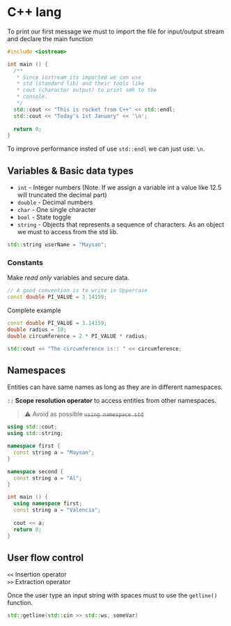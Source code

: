 # C++ lang

To print our first message we must to import the file for input/output stream and declare the main function

```cpp
#include <iostream>

int main () {
  /**
   * Since iostream its imported we can use
   * std (standard lib) and their tools like
   * cout (character output) to print smh to the
   * console.
   */
  std::cout << "This is rocket from C++" << std::endl;
  std::cout << "Today's 1st January" << '\n';
  
  return 0;
}
```

To improve performance insted of use `std::endl` we can just use: `\n`.

## Variables & Basic data types

- `int` - Integer numbers (Note. If we assign a variable int a value like 12.5 will truncated the decimal part)
- `double` - Decimal numbers
- `char` - One single character
- `bool` - State toggle
- `string` - Objects that represents a sequence of characters. As an object we must to access from the std lib.

```cpp
std::string userName = "Maysan";
```

### Constants

Make _read only_ variables and secure data.

```cpp
// A good convention is to write in Uppercase
const double PI_VALUE = 3.14159;
```

Complete example

```cpp
const double PI_VALUE = 3.14159;
double radius = 10;
double circumference = 2 * PI_VALUE * radius;

std::cout << "The circumference is:: " << circumference;
```

## Namespaces

Entities can have same names as long as they are in different namespaces.

`::` **Scope resolution operator** to access entities from other namespaces.

> ⚠️ Avoid as possible ~~`using namespace std`~~

```cpp
using std::cout;
using std::string;

namespace first {
  const string a = "Maysan";
}

namespace second {
  const string a = "Al";
}

int main () {
  using namespace first;
  const string a = "Valencia";
  
  cout << a;
  return 0;
}
```
## User flow control
`<<` Insertion operator  
`>>` Extraction operator  

Once the user type an input string with spaces must to use the `getline()` function.
```cpp
std::getline(std::cin >> std::ws, someVar)
```

